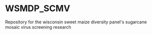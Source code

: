 # WSMDP_SCMV
Repository for the wisconsin sweet maize diversity panel's sugarcane mosaic virus screening research
